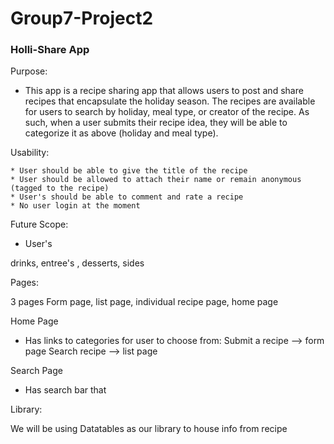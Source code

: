 # Group7-Project2


### Holli-Share App


Purpose:

-   This app is a recipe sharing app that allows users to post and share recipes that encapsulate the holiday season. 
    The recipes are available for users to search by holiday, meal type, or creator of the recipe. 
    As such, when a user submits their recipe idea, they will be able to categorize it as above (holiday and meal type).





Usability:

    * User should be able to give the title of the recipe
    * User should be allowed to attach their name or remain anonymous (tagged to the recipe)
    * User's should be able to comment and rate a recipe
    * No user login at the moment




Future Scope:

*   User's 

 drinks, entree's , desserts, sides

Pages:

3 pages Form page, list page, individual recipe page, home page


Home Page

- Has links to categories for user to choose from:
    Submit a recipe --> form page
    Search recipe --> list page
    


Search Page

- Has search bar that



Library:

We will be using Datatables as our library to house info from recipe

